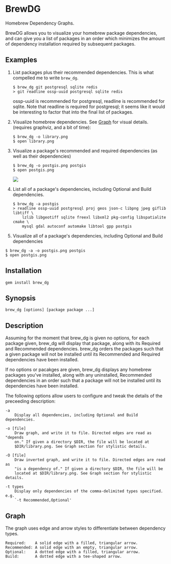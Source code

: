 # BrewDG

Homebrew Dependency Graphs.

BrewDG allows you to visualize your homebrew package dependencies, and can give you a list of packages in an order which minimizes the amount of dependency installation required by subsequent packages.

## Examples

1. List packages plus their recommended dependencies. This is what compelled me to write `brew_dg`.

    ```
    $ brew_dg git postgresql sqlite redis
    > git readline ossp-uuid postgresql sqlite redis
    ```

    ossp-uuid is recommended for postgresql, readline is recommended for sqlite. Note that readline is required for postgresql; it seems like it would be interesting to factor that into the final list of packages.

2. Visualize homebrew dependencies. See [Graph](#graph) for visual details. (requires graphviz, and a bit of time):

    ```
    $ brew_dg -o library.png
    $ open library.png
    ```

3. Visualize a package's recommended and required dependencies (as well as their dependencies)

    ```
    $ brew_dg -o postgis.png postgis
    $ open postgis.png
    ```

    [![](http://f.cl.ly/items/0i041b0u1F0e3n153Z1z/postgis.png)](http://f.cl.ly/items/3g2m3y2e150X1w2d263s/postgis.png)

4. List all of a package's dependencies, including Optional and Build dependencies.

   ```
   $ brew_dg -a postgis
   > readline ossp-uuid postgresql proj geos json-c libpng jpeg giflib libtiff \
       lzlib libgeotiff sqlite freexl libxml2 pkg-config libspatialite cmake \
       mysql gdal autoconf automake libtool gpp postgis
   ```

5. Visualize all of a package's dependencies, including Optional and Build dependencies

  ```
  $ brew_dg -a -o postgis.png postgis
  $ open postgis.png
  ```

## Installation

`gem install brew_dg`

## Synopsis

    brew_dg [options] [package package ...]

## Description

Assuming for the moment that brew_dg is given no options, for each
package given, brew_dg will display that package, along with its
Required and Recommended dependencies. brew_dg orders the packages such
that a given package will not be installed until its Recommended and
Required dependencies have been installed.

If no options or pacakges are given, brew_dg displays any homebrew
packages you've installed, along with any uninstalled, Recommended
dependencies in an order such that a package will not be installed until
its dependencies have been installed.

The following options allow users to configure and tweak the details of the
preceeding description:

    -a
        Display all dependencies, including Optional and Build dependencies.

    -o [file]
        Draw graph, and write it to file. Directed edges are read as "depends
        on." If given a directory $DIR, the file will be located at
        $DIR/library.png. See Graph section for stylistic details.

    -O [file]
        Draw inverted graph, and write it to file. Directed edges are read as
        "is a dependency of." If given a directory $DIR, the file will be
        located at $DIR/library.png. See Graph section for stylistic details.

    -t types
        Display only dependencies of the comma-delimited types specified. e.g.
        `-t Recommended,Optional'

## Graph

The graph uses edge and arrow styles to differentiate between dependency
types.

    Required:    A solid edge with a filled, triangular arrow.
    Recommended: A solid edge with an empty, triangular arrow.
    Optional:    A dotted edge with a filled, triangular arrow.
    Build:       A dotted edge with a tee-shaped arrow.

